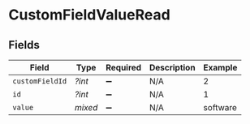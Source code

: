 # CustomFieldValueRead


## Fields

| Field              | Type               | Required           | Description        | Example            |
| ------------------ | ------------------ | ------------------ | ------------------ | ------------------ |
| `customFieldId`    | *?int*             | :heavy_minus_sign: | N/A                | 2                  |
| `id`               | *?int*             | :heavy_minus_sign: | N/A                | 1                  |
| `value`            | *mixed*            | :heavy_minus_sign: | N/A                | software           |